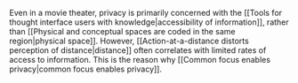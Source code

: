 ---
---

Even in a movie theater, privacy is primarily concerned with the [[Tools for thought interface users with knowledge|accessibility of information]], rather than [[Physical and conceptual spaces are coded in the same region|physical space]]. However, [[Action-at-a-distance distorts perception of distance|distance]] often correlates with limited rates of access to information. This is the reason why [[Common focus enables privacy|common focus enables privacy]].